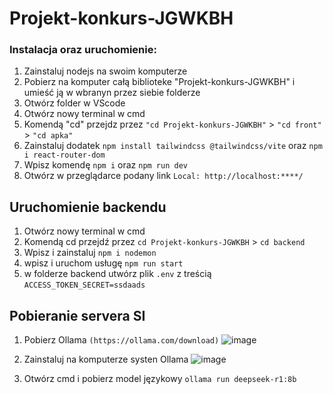 # Projekt-konkurs-JGWKBH
 
### Instalacja oraz uruchomienie:

1. Zainstaluj nodejs na swoim komputerze
2. Pobierz na komputer całą biblioteke "Projekt-konkurs-JGWKBH" i umieść ją w wbranyn przez siebie folderze
3. Otwórz folder w VScode
4. Otwórz nowy terminal w cmd
5. Komendą "cd" przejdz przez `"cd Projekt-konkurs-JGWKBH"` > `"cd front"` > `"cd apka"`
6. Zainstaluj dodatek `npm install tailwindcss @tailwindcss/vite` oraz `npm i react-router-dom`
7. Wpisz komendę `npm i` oraz `npm run dev`
8. Otwórz w przeglądarce podany link `Local: http://localhost:****/`

## Uruchomienie backendu

1. Otwórz nowy terminal w cmd
2. Komendą cd przejdź przez `cd Projekt-konkurs-JGWKBH` > `cd backend`
3. Wpisz i zainstaluj `npm i nodemon`
4. wpisz i uruchom usługę `npm run start`
5. w folderze backend utwórz plik `.env` z treścią `ACCESS_TOKEN_SECRET=ssdaads`

## Pobieranie servera SI
1. Pobierz Ollama `(https://ollama.com/download)`
![image](https://github.com/user-attachments/assets/6215dd22-1ac5-49a2-9e10-eba93224e549)
 
2. Zainstaluj na komputerze systen Ollama
![image](https://github.com/user-attachments/assets/d179cf7f-47b7-4b79-b908-b733f2a56ed9)
  
3. Otwórz cmd i pobierz model językowy `ollama run deepseek-r1:8b`

